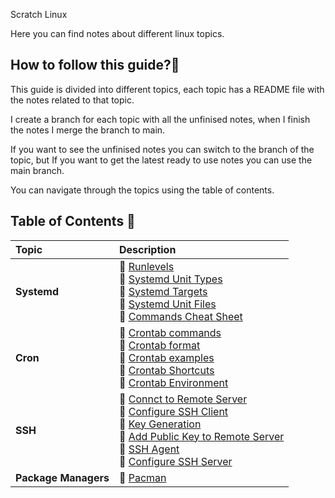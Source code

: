 Scratch Linux

Here you can find notes about different linux topics.

## How to follow this guide?📖

This guide is divided into different topics, each topic has a README file with the notes related to that topic.

I create a branch for each topic with all the unfinised notes, when I finish the notes I merge the branch to main.

If you want to see the unfinised notes you can switch to the branch of the topic, but If you want to get the latest ready to use notes you can use the main branch.

You can navigate through the topics using the table of contents.

## Table of Contents 📑

| Topic                | Description                                                                                                                                                                                                                                                                                                                                                                                                         |
| :------------------- | :------------------------------------------------------------------------------------------------------------------------------------------------------------------------------------------------------------------------------------------------------------------------------------------------------------------------------------------------------------------------------------------------------------------ |
| **Systemd**          | 📌 [Runlevels](./systemd/README.md#runlevels) <br> 📌 [Systemd Unit Types](./systemd/README.md#systemd-unit-types) <br> 📌 [Systemd Targets](./systemd/README.md#systemd-targets) <br> 📌 [Systemd Unit Files](./systemd/README.md#systemd-unit-files) <br>📌 [Commands Cheat Sheet](./systemd/README.md#commands-cheat-sheet)                                                                                      |
| **Cron**             | 📌 [Crontab commands](./cron/README.md#crontab-commands) <br> 📌 [Crontab format](./cron/README.md#crontab-format) <br> 📌 [Crontab examples](./cron/README.md#crontab-examples) <br> :pushpin: [Crontab Shortcuts](./cron/READEME.md#crontab-shortcuts) <br> :pushpin: [Crontab Environment](./cron/READEME.md#crontab-environment)                                                                                |
| **SSH**              | :pushpin: [Connct to Remote Server](./ssh/README.md#connection) <br> 📌 [Configure SSH Client](./ssh/README.md#configure-ssh-client) <br> 📌 [Key Generation](./ssh/README.md#key-generation) <br> 📌 [Add Public Key to Remote Server](./ssh/README.md#add-public-key-to-remote-server) <br> 📌 [SSH Agent](./ssh/README.md#ssh-agent) <br> :pushpin: [Configure SSH Server](./ssh/README.md#configure-ssh-server) |
| **Package Managers** | 📌 [Pacman](./package-managers/README.md#pacman)                                                                                                                                                                                                                                                                                                                                                                    |
